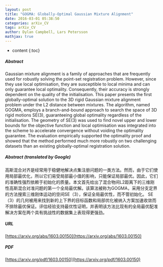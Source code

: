 ```yaml
---
layout: post
title: "GOGMA: Globally-Optimal Gaussian Mixture Alignment"
date: 2016-03-01 05:38:50
categories: arXiv_CV
tags: arXiv_CV
author: Dylan Campbell, Lars Petersson
mathjax: true
---
```


* content
{:toc}

##### Abstract
Gaussian mixture alignment is a family of approaches that are frequently used for robustly solving the point-set registration problem. However, since they use local optimisation, they are susceptible to local minima and can only guarantee local optimality. Consequently, their accuracy is strongly dependent on the quality of the initialisation. This paper presents the first globally-optimal solution to the 3D rigid Gaussian mixture alignment problem under the L2 distance between mixtures. The algorithm, named GOGMA, employs a branch-and-bound approach to search the space of 3D rigid motions SE(3), guaranteeing global optimality regardless of the initialisation. The geometry of SE(3) was used to find novel upper and lower bounds for the objective function and local optimisation was integrated into the scheme to accelerate convergence without voiding the optimality guarantee. The evaluation empirically supported the optimality proof and showed that the method performed much more robustly on two challenging datasets than an existing globally-optimal registration solution.

##### Abstract (translated by Google)
高斯混合对齐是经常用于稳健地解决点集注册问题的一类方法。然而，由于它们使用局部最优化，所以它们易受局部最小值的影响，只能保证局部最优。因此，它们的准确性强烈依赖于初始化的质量。本文首先给出了混合物间L2距离下的三维刚性高斯混合对准问题的第一个全局最优解。该算法被称为GOGMA，采用分支定界的方法搜索三维刚体运动的空间SE（3），保证全局最优性，而不管初始化。 SE（3）的几何被用来找到新的上下界的目标函数和局部优化被纳入方案加速收敛而不排除最优保证。评估经验支持最优性证明，并表明该方法比现有的全局最优配准解决方案在两个具有挑战性的数据集上表现得更强劲。

##### URL
[https://arxiv.org/abs/1603.00150](https://arxiv.org/abs/1603.00150)

##### PDF
[https://arxiv.org/pdf/1603.00150](https://arxiv.org/pdf/1603.00150)

